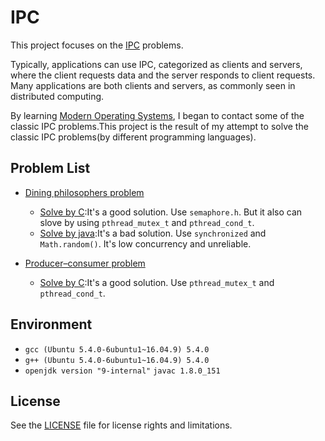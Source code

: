 # IPC

This project focuses on the [IPC][wiki-IPC] problems.

Typically, applications can use IPC, categorized as clients and servers, where the client requests data and the server responds to client requests. Many applications are both clients and servers, as commonly seen in distributed computing.

 By learning [Modern Operating Systems][wiki-MOS], I began to contact some of the classic IPC problems.This project is the result of my attempt to solve the classic IPC problems(by different programming languages).
 
##  Problem List
 
 - [Dining philosophers problem][wiki-DPP]
     + [Solve by C](./Dining_philosophers_problem/Dining_philosophers_problem.c):It's a good solution.
     Use `semaphore.h`. But it also can slove by using `pthread_mutex_t` and `pthread_cond_t`.
     + [Solve by java](./Dining_philosophers_problem/Dining_philosophers_problem.java):It's a bad solution.
     Use `synchronized` and `Math.random()`. It's low concurrency and unreliable.
     
- [Producer–consumer problem][wiki-PCP]
    + [Solve by C](./Producer–consumer_problem/Dining_philosophers_problem.c):It's a good solution.
    Use `pthread_mutex_t` and `pthread_cond_t`.
     
## Environment
- `gcc (Ubuntu 5.4.0-6ubuntu1~16.04.9) 5.4.0`
- `g++ (Ubuntu 5.4.0-6ubuntu1~16.04.9) 5.4.0`
- `openjdk version "9-internal"` `javac 1.8.0_151`

## License
See the [LICENSE](./LICENSE) file for license rights and limitations.
 
[wiki-IPC]: https://en.wikipedia.org/wiki/Inter-process_communication
[wiki-MOS]:https://en.wikipedia.org/wiki/Modern_Operating_Systems
[wiki-DPP]:https://webcache.googleusercontent.com/search?q=cache:XbLm7i_FXu0J:https://en.wikipedia.org/wiki/Dining_philosophers_problem+&cd=4&hl=zh-CN&ct=clnk&gl=tw
[wiki-PCP]:https://en.wikipedia.org/wiki/Producer%E2%80%93consumer_problem